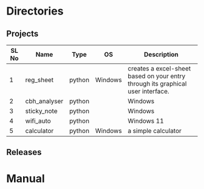 # Directories

## Projects
SL No| Name | Type |OS| Description
-----|------|------|--|-------------
1|reg_sheet|python|Windows|creates a excel-sheet based on your entry through its graphical user interface.
2|cbh_analyser|python||Windows|allows chrome-browser history data extraction and visualization using a pie-chart.
3|sticky_note|python||Windows|a command-line utility for easy textfile generation using flags with encryption.
4|wifi_auto|python||Windows 11|a wifi-automation utility to control wifi related informations.
5|calculator|python|Windows|a simple calculator
## Releases

# Manual
